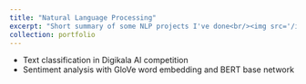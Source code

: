 ```yaml
---
title: "Natural Language Processing"
excerpt: "Short summary of some NLP projects I've done<br/><img src='/images/glove.png'>"
collection: portfolio
---
```


* Text classification in Digikala AI competition
* Sentiment analysis with GloVe word embedding and BERT base network
